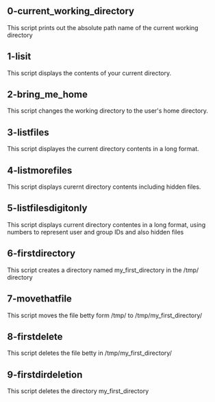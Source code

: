 ## 0-current_working_directory
This script prints out the absolute path name of the current working directory
## 1-lisit
This script displays the contents of your current directory.
## 2-bring_me_home
This script changes the working directory to the user's home directory.
## 3-listfiles
This script displayes the current directory contents in a long format.
## 4-listmorefiles
This script displays curernt directory contents including hidden files.
## 5-listfilesdigitonly
This script displays current directory contentes in a long format, using numbers to represent user and group IDs and also hidden files
## 6-firstdirectory
This script creates a directory named my_first_directory in the /tmp/ directory
## 7-movethatfile
This script moves the file betty form /tmp/ to /tmp/my_first_directory/
## 8-firstdelete
This script deletes the file betty in /tmp/my_first_directory/
## 9-firstdirdeletion
This script deletes the directory my_first_directory

